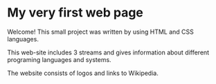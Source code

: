 # My very first web page

Welcome!  This small project was written by using HTML and CSS languages.

This web-site includes 3 streams and gives information about different programing languages and systems. 

The website consists of logos and links to Wikipedia.
